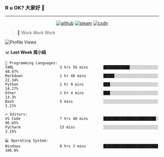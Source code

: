 ### R u OK? 大家好 👋

___

<p align="center">
  <a href="https://bigkjp97.github.io/"><img src="https://img.shields.io/badge/-GitPage-lightgrey" alt="github"></a>
  <a href="https://steamcommunity.com/id/bigkjp/"><img src="https://img.shields.io/badge/-Steam-black" alt="steam"></a>
  <a href="https://blog.csdn.net/qq_38986088"><img src="https://img.shields.io/badge/CSDN-cf000e" alt="csdn"></a>
</p>

> 🧟 Work Work Work

<!--START_SECTION:kjp readme-->
![Profile Views](http://img.shields.io/badge/Mi%20Amigos%E2%99%82%EF%B8%8F-0-ff69b4)

📊 **Last Week 周小结** 

```text
💬 Programming Languages: 
YAML                     3 hrs 56 mins       ████████████░░░░░░░░░░░░░   48.87% 
Markdown                 1 hr 48 mins        █████░░░░░░░░░░░░░░░░░░░░   22.34% 
Python                   1 hr 9 mins         ███░░░░░░░░░░░░░░░░░░░░░░   14.27% 
Other                    1 hr 4 mins         ███░░░░░░░░░░░░░░░░░░░░░░   13.3% 
Bash                     5 mins              ░░░░░░░░░░░░░░░░░░░░░░░░░   1.21%

🔥 Editors: 
VS Code                  7 hrs 48 mins       ████████████████████████░   96.85% 
PyCharm                  15 mins             ░░░░░░░░░░░░░░░░░░░░░░░░░   3.15%

💻 Operating System: 
Windows                  8 hrs 3 mins        █████████████████████████   100.0%

```


<!--END_SECTION:kjp readme-->

<!--
**bigkjp97/bigkjp97** is a ✨ _special_ ✨ repository because its `README.md` (this file) appears on your GitHub profile.

Here are some ideas to get you started:

- 🔭 I’m currently working on ...
- 🌱 I’m currently learning ...
- 👯 I’m looking to collaborate on ...
- 🤔 I’m looking for help with ...
- 💬 Ask me about ...
- 📫 How to reach me: ...
- 😄 Pronouns: ...
- ⚡ Fun fact: ... -->
